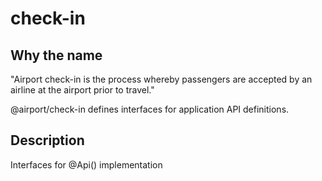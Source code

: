 # check-in

## Why the name 

"Airport check-in is the process whereby passengers 
are accepted by an airline at the airport prior
to travel."

@airport/check-in defines interfaces for application API definitions.

## Description

Interfaces for @Api() implementation